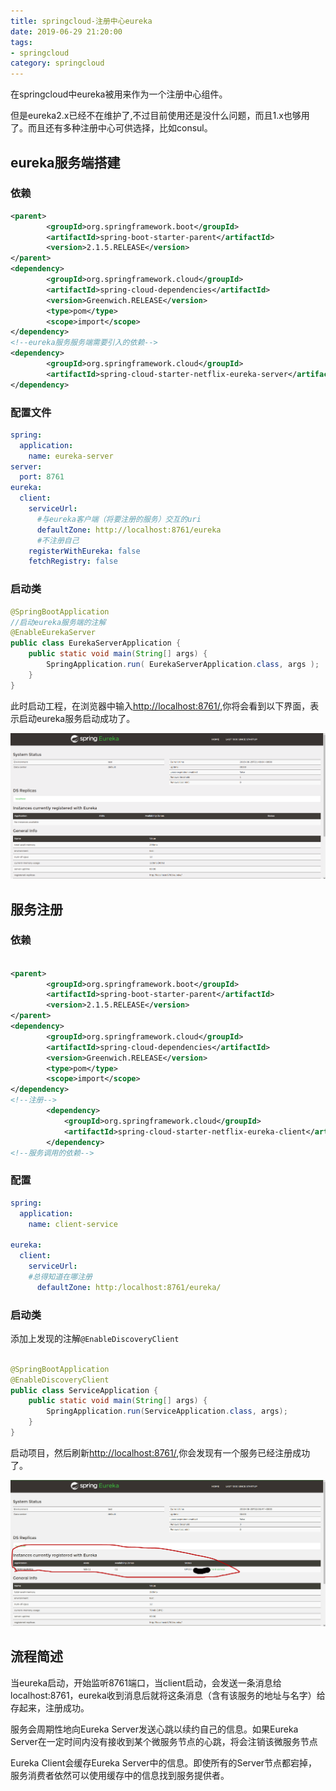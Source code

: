 ```yaml
---
title: springcloud-注册中心eureka
date: 2019-06-29 21:20:00
tags: 
- springcloud
category: springcloud
---
```


在springcloud中eureka被用来作为一个注册中心组件。
<!--more-->

但是eureka2.x已经不在维护了,不过目前使用还是没什么问题，而且1.x也够用了。而且还有多种注册中心可供选择，比如consul。

## eureka服务端搭建
### 依赖

```xml
<parent>
        <groupId>org.springframework.boot</groupId>
        <artifactId>spring-boot-starter-parent</artifactId>
        <version>2.1.5.RELEASE</version>
</parent>
<dependency>
        <groupId>org.springframework.cloud</groupId>
        <artifactId>spring-cloud-dependencies</artifactId>
        <version>Greenwich.RELEASE</version>
        <type>pom</type>
        <scope>import</scope>
</dependency>
<!--eureka服务服务端需要引入的依赖-->
<dependency>
        <groupId>org.springframework.cloud</groupId>
        <artifactId>spring-cloud-starter-netflix-eureka-server</artifactId>
</dependency>

```

### 配置文件

```yml
spring:
  application:
    name: eureka-server
server:
  port: 8761
eureka:
  client:
    serviceUrl:
      #与eureka客户端（将要注册的服务）交互的uri
      defaultZone: http://localhost:8761/eureka
      #不注册自己
    registerWithEureka: false
    fetchRegistry: false
```

### 启动类


```java
@SpringBootApplication
//启动eureka服务端的注解
@EnableEurekaServer
public class EurekaServerApplication {
    public static void main(String[] args) {
        SpringApplication.run( EurekaServerApplication.class, args );
    }
}
```

此时启动工程，在浏览器中输入[http://localhost:8761/](http://localhost:8761/),你将会看到以下界面，表示启动eureka服务启动成功了。

![eureka启动成功](springcloud-注册中心eureka/eureka注册.png)

## 服务注册

### 依赖

```xml

<parent>
        <groupId>org.springframework.boot</groupId>
        <artifactId>spring-boot-starter-parent</artifactId>
        <version>2.1.5.RELEASE</version>
</parent>
<dependency>
        <groupId>org.springframework.cloud</groupId>
        <artifactId>spring-cloud-dependencies</artifactId>
        <version>Greenwich.RELEASE</version>
        <type>pom</type>
        <scope>import</scope>
</dependency>
<!--注册-->
        <dependency>
            <groupId>org.springframework.cloud</groupId>
            <artifactId>spring-cloud-starter-netflix-eureka-client</artifactId>
        </dependency>
<!--服务调用的依赖-->
```

### 配置

```yml
spring:
  application:
    name: client-service

eureka:
  client:
    serviceUrl:
    #总得知道在哪注册
      defaultZone: http:/localhost:8761/eureka/
```


### 启动类
添加上发现的注解`@EnableDiscoveryClient`

```java

@SpringBootApplication
@EnableDiscoveryClient
public class ServiceApplication {
    public static void main(String[] args) {
        SpringApplication.run(ServiceApplication.class, args);
    }
}


```

启动项目，然后刷新[http://localhost:8761/](http://localhost:8761/),你会发现有一个服务已经注册成功了。

![eureka注册成功](springcloud-注册中心eureka/eureka-client.jpg)


## 流程简述

当eureka启动，开始监听8761端口，当client启动，会发送一条消息给localhost:8761，eureka收到消息后就将这条消息（含有该服务的地址与名字）给存起来，注册成功。

服务会周期性地向Eureka Server发送心跳以续约自己的信息。如果Eureka Server在一定时间内没有接收到某个微服务节点的心跳，将会注销该微服务节点

Eureka Client会缓存Eureka Server中的信息。即使所有的Server节点都宕掉，服务消费者依然可以使用缓存中的信息找到服务提供者。